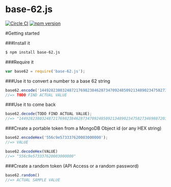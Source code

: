 # base-62.js

[![Circle CI](https://circleci.com/gh/bnorton/base-62.js.svg?style=svg)](https://circleci.com/gh/bnorton/base-62.js)
[![npm version](https://badge.fury.io/js/base-62.js.svg)](http://badge.fury.io/js/base-62.js)

#Getting started

###Install it
```bash
$ npm install base-62.js
```

###Require it
```javascript
var base62 = require('base-62.js');
```

###Use it to convert a number to a base 62 string
```javascript
base62.encode('144928238032487217698238462873470924850921348902347582734698872031234');
//=> TODO FIND ACTUAL VALUE
```

###Use it to come back
```javascript
base62.decode(TODO FIND ACTUAL VALUE);
//=> "144928238032487217698238462873470924850921348902347582734698872031234"
```

###Create a portable token from a MongoDB Object id (or any HEX string)
```javascript
base62.encodeHex('556c9e573337620003000000');
//=> VALUE

base62.decodeHex(VALUE)
//=> "556c9e573337620003000000"
```

###Create a random token (API Access or a random password)
```javascript
base62.random()
//=> ACTUAL SAMPLE VALUE
```
